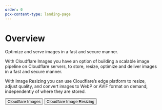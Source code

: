 ```yaml
---
order: 0
pcx-content-type: landing-page
---
```


# Overview

Optimize and serve images in a fast and secure manner.

With Cloudflare Images you have an option of building a scalable image pipeline on Cloudflare servers, to store, resize, optimize and deliver images in a fast and secure manner.

With Image Resizing you can use Cloudflare’s edge platform to resize, adjust quality, and convert images to WebP or AVIF format on demand, independently of where they are stored.

<ButtonGroup>
  <Button type="primary" href="/cloudflare-images">Cloudflare Images</Button>
  <Button type="secondary" href="/image-resizing">Cloudflare Image Resizing</Button>
</ButtonGroup>